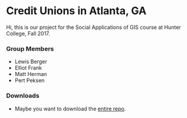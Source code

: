 # Credit Unions in Atlanta, GA
Hi, this is our project for the Social Applications of GIS course at Hunter College, Fall 2017.

### Group Members
* Lewis Berger 
* Elliot Frank
* Matt Herman
* Pert Peksen

### Downloads
* Maybe you want to download the [entire repo](https://github.com/mfherman/credit_union/archive/master.zip).
